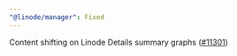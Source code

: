 ```yaml
---
"@linode/manager": Fixed
---
```


Content shifting on Linode Details summary graphs ([#11301](https://github.com/linode/manager/pull/11301))

